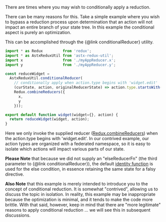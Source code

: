 There are times where you may wish to conditionally apply a reduction.

There can be many reasons for this.  Take a simple example where you
wish to bypass a reduction process upon determination that an action
will not impact an entire branch of your state tree.  In this example
the conditional aspect is purely an optimization.

This can be accomplished through the {@link conditionalReducer} utility. 

```JavaScript
import * as Redux         from 'redux';
import * as AstxReduxUtil from 'astx-redux-util';
import x                  from './myAppReducer.x';
import y                  from './myAppReducer.y';

const reduceWidget = 
  AstxReduxUtil.conditionalReducer(
    // conditionally apply when action.type begins with 'widget.edit'
    (curState, action, originalReducerState) => action.type.startsWith('widget.edit'),
    Redux.combineReducers({
      x,
      y
    }));

export default function widget(widget={}, action) {
  return reduceWidget(widget, action);
}
```

Here we only invoke the supplied reducer
([Redux.combineReducers](http://redux.js.org/docs/api/combineReducers.html))
when the action.type begins with 'widget.edit'.  In our contrived
example, our action types are organized with a federated namespace, so
it is easy to isolate which actions will impact various parts of our
state.

**Please Note** that because we did not supply an "elseReducerFn" (the
third parameter to {@link conditionalReducer}), the default [identity
function](https://lodash.com/docs#identity) is used for the else
condition, in essence retaining the same state for a falsy directive.

**Also Note** that this example is merely intended to introduce you to
the concept of conditional reduction.  It is somewhat "contrived",
allowing us to discuss the topic in isolation.  In reality, this
example may be inappropriate because the optimization is minimal, and
it tends to make the code more brittle.  With that said, however, keep
in mind that there are "more legitimate" reasons to apply conditional
reduction ... we will see this in subsequent discussions.
